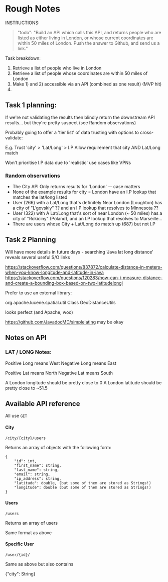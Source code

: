# Rough Notes

INSTRUCTIONS:

>   "todo": "Build an API which calls this API, and returns people who are listed as either living in London, or whose current coordinates are within 50 miles of London. Push the answer to Github, and send us a link." 

Task breakdown: 

1. Retrieve a list of people who live in London
2. Retrieve a list of people whose coordinates are within 50 miles of London 
3. Make 1) and 2) accessible via an API (combined as one result) (MVP hit)
4. 

## Task 1 planning: 

If we're not validating the results then blindly return the downstream API results... but they're pretty suspect (see Random observations)

Probably going to offer a 'tier list' of data trusting with options to cross-validate:

E.g.
Trust 'city' > 'Lat/Long' >  I.P
Allow requirement that city AND Lat/Long match

Won't prioritise I.P data due to 'realistic' use cases like VPNs 

### Random observations

* The City API Only returns results for 'London' -- case matters 
* None of the example results for city = London have an I.P lookup that matches the lat/long listed 
* User (266)  with a Lat/Long that's definitely Near London (Loughton) has a city of "L’govskiy" ?? and an I.P lookup that resolves to Minnesota ?? 
* User (322) with A Lat/Long that's sort of near London (~ 50 miles) has a city of "Rokiciny" (Poland), and an I.P lookup that resolves to Marseille...
* There are users whose City + Lat/Long do match up (687) but not I.P

## Task 2 Planning

Will have more details in future days - searching 'Java lat long distance' reveals several useful S/O links

https://stackoverflow.com/questions/837872/calculate-distance-in-meters-when-you-know-longitude-and-latitude-in-java
https://stackoverflow.com/questions/120283/how-can-i-measure-distance-and-create-a-bounding-box-based-on-two-latitudelongi

Prefer to use an external library:


org.apache.lucene.spatial.util
Class GeoDistanceUtils

looks perfect (and Apache, woo)

https://github.com/JavadocMD/simplelatlng  may be okay 


## Notes on API 

### LAT / LONG Notes:

Positive Long means West
Negative Long means East

Positive Lat means North
Negative Lat means South

A London longitude should be pretty close to 0
A London latitude should be pretty close to ~51.5


## Available API reference 

All use `GET`

#### City 

`/city/{city}/users`

Returns an array of objects with the following form: 

```
{
    "id": int,
    "first_name": string,
    "last_name": string,
    "email": string,
    "ip_address": string,
    "latitude": double, (but some of them are stored as Strings!) 
    "longitude": double (but some of them are stored as Strings!) 
}
```

#### Users

`/users`

Returns an array of users 

Same format as above


#### Specific User

`/user/{id}/`

Same as above but also contains 

{"city": String}

